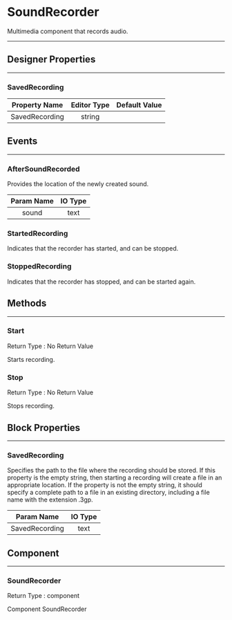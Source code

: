 # SoundRecorder

Multimedia component that records audio.

---

## Designer Properties

---

### SavedRecording

|  Property Name | Editor Type | Default Value |
| :------------: | :---------: | :-----------: |
| SavedRecording |    string   |               |

## Events

---

### AfterSoundRecorded

<div block-type = "component_event" component-selector = "SoundRecorder" event-selector = "AfterSoundRecorded" event-params = "sound" id = "soundrecorder-aftersoundrecorded"></div>

Provides the location of the newly created sound.

| Param Name | IO Type |
| :--------: | :-----: |
|    sound   |   text  |

### StartedRecording

<div block-type = "component_event" component-selector = "SoundRecorder" event-selector = "StartedRecording" event-params = "" id = "soundrecorder-startedrecording"></div>

Indicates that the recorder has started, and can be stopped.

### StoppedRecording

<div block-type = "component_event" component-selector = "SoundRecorder" event-selector = "StoppedRecording" event-params = "" id = "soundrecorder-stoppedrecording"></div>

Indicates that the recorder has stopped, and can be started again.

## Methods

---

### Start

<div block-type = "component_method" component-selector = "SoundRecorder" method-selector = "Start" method-params = "" return-type = "undefined" id = "soundrecorder-start"></div>

Return Type : No Return Value

Starts recording.

### Stop

<div block-type = "component_method" component-selector = "SoundRecorder" method-selector = "Stop" method-params = "" return-type = "undefined" id = "soundrecorder-stop"></div>

Return Type : No Return Value

Stops recording.

## Block Properties

---

### SavedRecording

<div block-type = "component_set_get" component-selector = "SoundRecorder" property-selector = "SavedRecording" property-type = "get" id = "get-soundrecorder-savedrecording"></div>

<div block-type = "component_set_get" component-selector = "SoundRecorder" property-selector = "SavedRecording" property-type = "set" id = "set-soundrecorder-savedrecording"></div>

Specifies the path to the file where the recording should be stored. If this property is the empty string, then starting a recording will create a file in an appropriate location. If the property is not the empty string, it should specify a complete path to a file in an existing directory, including a file name with the extension .3gp.

|   Param Name   | IO Type |
| :------------: | :-----: |
| SavedRecording |   text  |

## Component

---

### SoundRecorder

<div block-type = "component_component_block" component-selector = "SoundRecorder" id = "component-soundrecorder"></div>

Return Type : component

Component SoundRecorder

